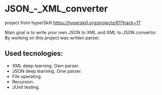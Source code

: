 # JSON_-_XML_converter
project from hyperSkill
https://hyperskill.org/projects/61?track=17

Main goal is to write your own JSON to XML and XML to JSON convertor. By working on this project was written parser.

## Used tecnologies:
 - XML deep learning. Own parser.
 - JSON deep learning. Onw parser.
 - File operating.
 - Recursion.
 - JUnit testing.

